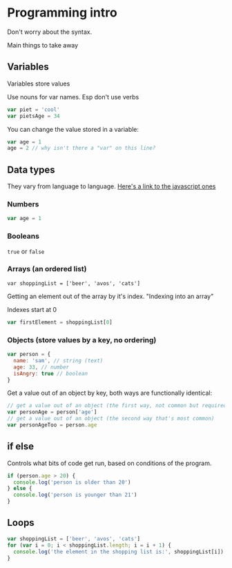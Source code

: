 # Programming intro

Don't worry about the syntax.

Main things to take away

## Variables

Variables store values

Use nouns for var names. Esp don't use verbs

```js
var piet = 'cool'
var pietsAge = 34
```

You can change the value stored in a variable:

```js
var age = 1
age = 2 // why isn't there a "var" on this line? 
```

## Data types

They vary from language to language. [Here's a link to the javascript ones](https://developer.mozilla.org/en-US/docs/Web/JavaScript/Data_structures)

### Numbers

```js
var age = 1
```

### Booleans

`true` or `false`

### Arrays (an ordered list)

```
var shoppingList = ['beer', 'avos', 'cats']
```

Getting an element out of the array by it's index. "Indexing into an array"

Indexes start at 0

```js
var firstElement = shoppingList[0]
```


### Objects (store values by a key, no ordering)

```js
var person = {
  name: 'sam', // string (text)
  age: 33, // number
  isAngry: true // boolean
}
```

Get a value out of an object by key, both ways are functionally identical:
```js
// get a value out of an object (the first way, not common but required sometimes)
var personAge = person['age']
// get a value out of an object (the second way that's most common)
var personAgeToo = person.age
```

## if else

Controls what bits of code get run, based on conditions of the program.

```js
if (person.age > 20) {
  console.log('person is older than 20')
} else {
  console.log('person is younger than 21')
}
```

## Loops

```js
var shoppingList = ['beer', 'avos', 'cats']
for (var i = 0; i < shoppingList.length; i = i + 1) {
  console.log('the element in the shopping list is:', shoppingList[i])
}
```
